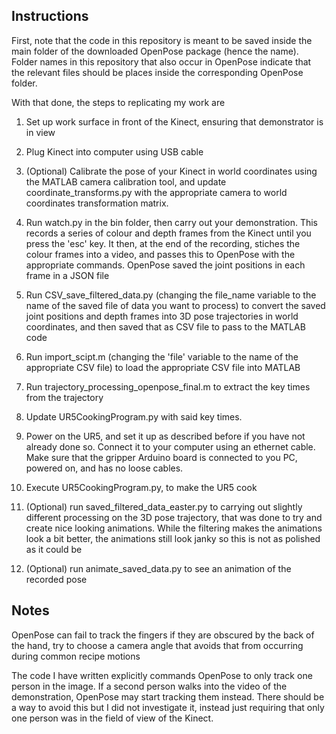 ## Instructions


First, note that the code in this repository is meant to be saved inside the main folder of the downloaded OpenPose package (hence the name). Folder names in this repository that also occur in OpenPose indicate that the relevant files should be places inside the corresponding OpenPose folder.

With that done, the steps to replicating my work are

1) Set up work surface in front of the Kinect, ensuring that demonstrator is in view

2) Plug Kinect into computer using USB cable

3) (Optional) Calibrate the pose of your Kinect in world coordinates using the MATLAB camera calibration tool, and update coordinate_transforms.py with the appropriate camera to world coordinates transformation matrix. 

4) Run watch.py in the bin folder, then carry out your demonstration. This records a series of colour and depth frames from the Kinect until you press the 'esc' key. It then, at the end of the recording, stiches the colour frames into a video, and passes this to OpenPose with the appropriate commands. OpenPose saved the joint positions in each frame in a JSON file

5) Run CSV_save_filtered_data.py (changing the file_name variable to the name of the saved file of data you want to process) to convert the saved joint positions and depth frames into 3D pose trajectories in world coordinates, and then saved that as  CSV file to pass to the MATLAB code

6) Run import_scipt.m (changing the 'file' variable to the name of the appropriate CSV file) to load the appropriate CSV file into MATLAB

7) Run trajectory_processing_openpose_final.m to extract the key times from the trajectory

8) Update UR5CookingProgram.py with said key times.

9) Power on the UR5, and set it up as described before if you have not already done so. Connect it to your computer using an ethernet cable. Make sure that the gripper Arduino board is connected to you PC, powered on, and has no loose cables. 

10) Execute UR5CookingProgram.py, to make the UR5 cook

11) (Optional) run saved_filtered_data_easter.py to carrying out slightly different processing on the 3D pose trajectory, that was done to try and create nice looking animations. While the filtering makes the animations look a bit better, the animations still look janky so this is not as polished as it could be

12) (Optional) run animate_saved_data.py to see an animation of the recorded pose


## Notes
OpenPose can fail to track the fingers if they are obscured by the back of the hand, try to choose a camera angle that avoids that from occurring during common recipe motions

The code I have written explicitly commands OpenPose to only track one person in the image. If a second person walks into the video of the demonstration, OpenPose may start tracking them instead. There should be a way to avoid this but I did not investigate it, instead just requiring that only one person was in the field of view of the Kinect. 